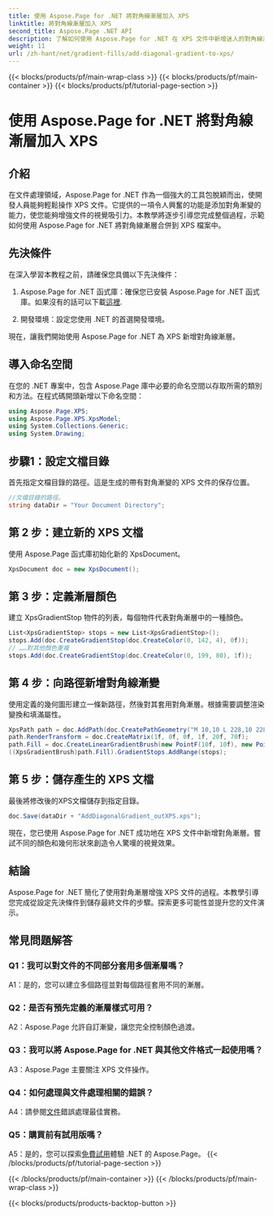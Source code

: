 ```yaml
---
title: 使用 Aspose.Page for .NET 將對角線漸層加入 XPS
linktitle: 將對角線漸層加入 XPS
second_title: Aspose.Page .NET API
description: 了解如何使用 Aspose.Page for .NET 在 XPS 文件中新增迷人的對角線漸層。輕鬆提升您的視覺呈現效果。
weight: 11
url: /zh-hant/net/gradient-fills/add-diagonal-gradient-to-xps/
---
```


{{< blocks/products/pf/main-wrap-class >}}
{{< blocks/products/pf/main-container >}}
{{< blocks/products/pf/tutorial-page-section >}}

# 使用 Aspose.Page for .NET 將對角線漸層加入 XPS

## 介紹

在文件處理領域，Aspose.Page for .NET 作為一個強大的工具包脫穎而出，使開發人員能夠輕鬆操作 XPS 文件。它提供的一項令人興奮的功能是添加對角漸變的能力，使您能夠增強文件的視覺吸引力。本教學將逐步引導您完成整個過程，示範如何使用 Aspose.Page for .NET 將對角線漸層合併到 XPS 檔案中。

## 先決條件

在深入學習本教程之前，請確保您具備以下先決條件：

1.  Aspose.Page for .NET 函式庫：確保您已安裝 Aspose.Page for .NET 函式庫。如果沒有的話可以下載[這裡](https://releases.aspose.com/page/net/).

2. 開發環境：設定您使用 .NET 的首選開發環境。

現在，讓我們開始使用 Aspose.Page for .NET 為 XPS 新增對角線漸層。

## 導入命名空間

在您的 .NET 專案中，包含 Aspose.Page 庫中必要的命名空間以存取所需的類別和方法。在程式碼開頭新增以下命名空間：

```csharp
using Aspose.Page.XPS;
using Aspose.Page.XPS.XpsModel;
using System.Collections.Generic;
using System.Drawing;
```

## 步驟1：設定文檔目錄

首先指定文檔目錄的路徑。這是生成的帶有對角漸變的 XPS 文件的保存位置。

```csharp
//文檔目錄的路徑。
string dataDir = "Your Document Directory";
```

## 第 2 步：建立新的 XPS 文檔

使用 Aspose.Page 函式庫初始化新的 XpsDocument。

```csharp
XpsDocument doc = new XpsDocument();
```

## 第 3 步：定義漸層顏色

建立 XpsGradientStop 物件的列表，每個物件代表對角漸層中的一種顏色。

```csharp
List<XpsGradientStop> stops = new List<XpsGradientStop>();
stops.Add(doc.CreateGradientStop(doc.CreateColor(0, 142, 4), 0f));
// ……對其他顏色重複
stops.Add(doc.CreateGradientStop(doc.CreateColor(0, 199, 80), 1f));
```

## 第 4 步：向路徑新增對角線漸變

使用定義的幾何圖形建立一條新路徑，然後對其套用對角漸層。根據需要調整渲染變換和填滿屬性。

```csharp
XpsPath path = doc.AddPath(doc.CreatePathGeometry("M 10,10 L 228,10 228,100 10,100"));
path.RenderTransform = doc.CreateMatrix(1f, 0f, 0f, 1f, 20f, 70f);
path.Fill = doc.CreateLinearGradientBrush(new PointF(10f, 10f), new PointF(228f, 100f));
((XpsGradientBrush)path.Fill).GradientStops.AddRange(stops);
```

## 第 5 步：儲存產生的 XPS 文檔

最後將修改後的XPS文檔儲存到指定目錄。

```csharp
doc.Save(dataDir + "AddDiagonalGradient_outXPS.xps");
```

現在，您已使用 Aspose.Page for .NET 成功地在 XPS 文件中新增對角漸層。嘗試不同的顏色和幾何形狀來創造令人驚嘆的視覺效果。

## 結論

Aspose.Page for .NET 簡化了使用對角漸層增強 XPS 文件的過程。本教學引導您完成從設定先決條件到儲存最終文件的步驟。探索更多可能性並提升您的文件演示。

## 常見問題解答

### Q1：我可以對文件的不同部分套用多個漸層嗎？

A1：是的，您可以建立多個路徑並對每個路徑套用不同的漸層。

### Q2：是否有預先定義的漸層樣式可用？

A2：Aspose.Page 允許自訂漸變，讓您完全控制顏色過渡。

### Q3：我可以將 Aspose.Page for .NET 與其他文件格式一起使用嗎？

A3：Aspose.Page 主要關注 XPS 文件操作。

### Q4：如何處理與文件處理相關的錯誤？

 A4：請參閱[文件](https://reference.aspose.com/page/net/)錯誤處理最佳實務。

### Q5：購買前有試用版嗎？

 A5：是的，您可以探索[免費試用](https://releases.aspose.com/)體驗 .NET 的 Aspose.Page。
{{< /blocks/products/pf/tutorial-page-section >}}

{{< /blocks/products/pf/main-container >}}
{{< /blocks/products/pf/main-wrap-class >}}

{{< blocks/products/products-backtop-button >}}
